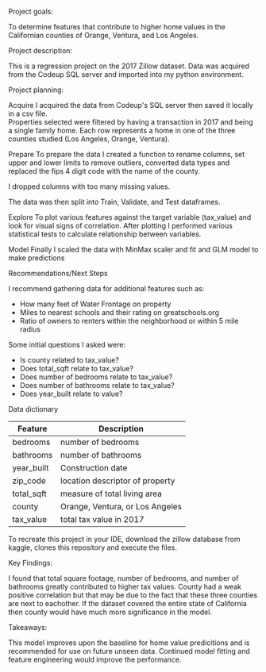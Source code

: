 Project goals:

To determine features that contribute to higher home values in the Californian counties of  Orange, Ventura, and Los Angeles.


Project description:

This is a regression project on the 2017 Zillow dataset.  Data was acquired from the Codeup SQL server and imported into my python environment.


Project planning:

Acquire
I acquired the data from Codeup's SQL server then saved it locally in a csv file.  
Properties selected were filtered by having a transaction in 2017 and being a single family home.  Each row represents a home in one of the three counties studied (Los Angeles, Orange, Ventura).  

Prepare
To prepare the data I created a function to rename columns, set upper and lower limits to remove outliers, converted data types and replaced the fips 4 digit code with the name of the county.

I dropped columns with too many missing values.

The data was then split into Train, Validate, and Test dataframes.

Explore
To plot various features against the target variable (tax_value) and look for visual signs of correlation.  After plotting
I performed various statistical tests to calculate relationship between variables.


Model
Finally I scaled the data with MinMax scaler and fit and GLM model to make predictions


Recommendations/Next Steps

I recommend gathering data for additional features such as:
- How many feet of Water Frontage on property
- Miles to nearest schools and their rating on greatschools.org
- Ratio of owners to renters within the neighborhood or within 5 mile radius


Some initial questions I asked were:

- Is county related to tax_value?
- Does total_sqft relate to tax_value?
- Does number of bedrooms relate to tax_value?
- Does number of bathrooms relate to tax_value?
- Does year_built relate to value?

Data dictionary

Feature | Description
------------- | -------------
bedrooms | number of bedrooms
bathrooms | number of bathrooms
year_built | Construction date
zip_code | location descriptor of property
total_sqft | measure of total living area
county | Orange, Ventura, or Los Angeles
tax_value | total tax value in 2017



To recreate this project in your IDE, download the zillow database from kaggle,
clones this repository and execute the files.  


Key Findings:

I found that total square footage, number of bedrooms, and number of bathrooms greatly contributed to higher tax values.  County had
a weak positive correlation but that may be due to the fact that these three counties are next to eachother.  If the dataset covered the entire state of
California then county would have much more significance in the model.

Takeaways:

This model improves upon the baseline for home value predicitions and is recommended for use on future unseen data.  Continued model fitting and feature engineering would improve the performance.